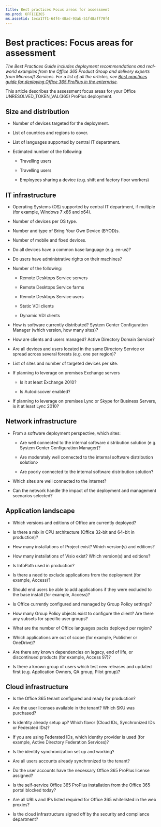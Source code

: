 ```yaml
---
title: Best practices Focus areas for assessment
ms.prod: OFFICE365
ms.assetid: 1eca17f1-64f4-48ad-93ab-51f48aff70f4
---
```



# Best practices: Focus areas for assessment

 *The Best Practices Guide includes deployment recommendations and real-world examples from the Office 365 Product Group and delivery experts from Microsoft Services. For a list of all the articles, see  [Best practices guide for deploying Office 365 ProPlus in the enterprise](best-practices-guide-for-deploying-office-365-proplus-in-the-enterprise.md).* 
  
    
    

This article describes the assessment focus areas for your Office UNRESOLVED_TOKEN_VAL(365) ProPlus deployment.
## Size and distribution


- Number of devices targeted for the deployment.
    
  
- List of countries and regions to cover.
    
  
- List of languages supported by central IT department.
    
  
- Estimated number of the following:
    
  - Travelling users
    
  
  - Travelling users
    
  
  - Employees sharing a device (e.g. shift and factory floor workers)
    
  

## IT infrastructure


- Operating Systems (OS) supported by central IT department, if multiple (for example, Windows 7 x86 and x64).
    
  
- Number of devices per OS type.
    
  
- Number and type of Bring Your Own Device (BYOD)s.
    
  
- Number of mobile and fixed devices.
    
  
- Do all devices have a common base language (e.g. en-us)?
    
  
- Do users have administrative rights on their machines?
    
  
- Number of the following: 
    
  - Remote Desktops Service servers
    
  
  - Remote Desktops Service farms
    
  
  - Remote Desktops Service users
    
  
  - Static VDI clients
    
  
  - Dynamic VDI clients
    
  
- How is software currently distributed? System Center Configuration Manager (which version, how many sites)?
    
  
- How are clients and users managed? Active Directory Domain Service?
    
  
- Are all devices and users located in the same Directory Service or spread across several forests (e.g. one per region)?
    
  
- List of sites and number of targeted devices per site.
    
  
- If planning to leverage on premises Exchange servers
    
  - Is it at least Exchange 2010?
    
  
  - Is Autodiscover enabled?
    
  
- If planning to leverage on premises Lync or Skype for Business Servers, is it at least Lync 2010?
    
  

## Network infrastructure


- From a software deployment perspective, which sites: 
    
  - Are well connected to the internal software distribution solution (e.g. System Center Configuration Manager)?
    
  
  - Are moderately well connected to the internal software distribution solution>
    
  
  - Are poorly connected to the internal software distribution solution?
    
  
- Which sites are well connected to the internet?
    
  
- Can the network handle the impact of the deployment and management scenarios selected?
    
  

## Application landscape


- Which versions and editions of Office are currently deployed?
    
  
- Is there a mix in CPU architecture (Office 32-bit and 64-bit in production)?
    
  
- How many installations of Project exist? Which version(s) and editions?
    
  
- How many installations of Visio exist? Which version(s) and editions?
    
  
- Is InfoPath used in production?
    
  
- Is there a need to exclude applications from the deployment (for example, Access)?
    
  
- Should end users be able to add applications if they were excluded to the base install (for example, Access)?
    
  
- Is Office currently configured and managed by Group Policy settings?
    
  
- How many Group Policy objects exist to configure the client? Are there any subsets for specific user groups?
    
  
- What are the number of Office languages packs deployed per region?
    
  
- Which applications are out of scope (for example, Publisher or OneDrive)?
    
  
- Are there any known dependencies on legacy, end of life, or discontinued products (for example, Access 97)?
    
  
- Is there a known group of users which test new releases and updated first (e.g. Application Owners, QA group, Pilot group)?
    
  

## Cloud infrastructure


- Is the Office 365 tenant configured and ready for production?
    
  
- Are the user licenses available in the tenant? Which SKU was purchased?
    
  
- Is identity already setup up? Which flavor (Cloud IDs, Synchronized IDs or Federated IDs)?
    
  
- If you are using Federated IDs, which identity provider is used (for example, Active Directory Federation Services)?
    
  
- Is the identity synchronization set up and working?
    
  
- Are all users accounts already synchronized to the tenant?
    
  
- Do the user accounts have the necessary Office 365 ProPlus license assigned?
    
  
- Is the self-service Office 365 ProPlus installation from the Office 365 portal blocked today?
    
  
- Are all URLs and IPs listed required for Office 365 whitelisted in the web proxies?
    
  
- Is the cloud infrastructure signed off by the security and compliance department?
    
  

